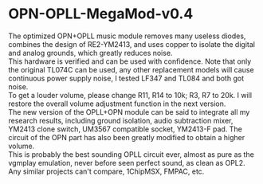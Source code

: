 # OPN-OPLL-MegaMod-v0.4
 The optimized OPN+OPLL music module removes many useless diodes, combines the design of RE2-YM2413, and uses copper to isolate the digital and analog grounds, which greatly reduces noise.  
 This hardware is verified and can be used with confidence. Note that only the original TL074C can be used, any other replacement models will cause continuous power supply noise, I tested LF347 and TL084 and both got noise.  
 To get a louder volume, please change R11, R14 to 10k; R3, R7 to 20k. I will restore the overall volume adjustment function in the next version.  
 The new version of the OPLL+OPN module can be said to integrate all my research results, including ground isolation, audio subtraction mixer, YM2413 clone switch, UM3567 compatible socket, YM2413-F pad. The circuit of the OPN part has also been greatly modified to obtain a higher volume.  
 This is probably the best sounding OPLL circuit ever, almost as pure as the vgmplay emulation, never before seen perfect sound, as clean as OPL2. Any similar projects can't compare, 1ChipMSX, FMPAC, etc.  
